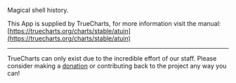 Magical shell history.

This App is supplied by TrueCharts, for more information visit the manual: [https://truecharts.org/charts/stable/atuin](https://truecharts.org/charts/stable/atuin)

---

TrueCharts can only exist due to the incredible effort of our staff.
Please consider making a [donation](https://truecharts.org/sponsor) or contributing back to the project any way you can!
